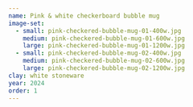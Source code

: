 ```yaml
---
name: Pink & white checkerboard bubble mug
image-set:
  - small: pink-checkered-bubble-mug-01-400w.jpg
    medium: pink-checkered-bubble-mug-01-600w.jpg
    large: pink-checkered-bubble-mug-01-1200w.jpg
  - small: pink-checkered-bubble-mug-02-400w.jpg
    medium: pink-checkered-bubble-mug-02-600w.jpg
    large: pink-checkered-bubble-mug-02-1200w.jpg
clay: white stoneware
year: 2024
order: 1
---
```

